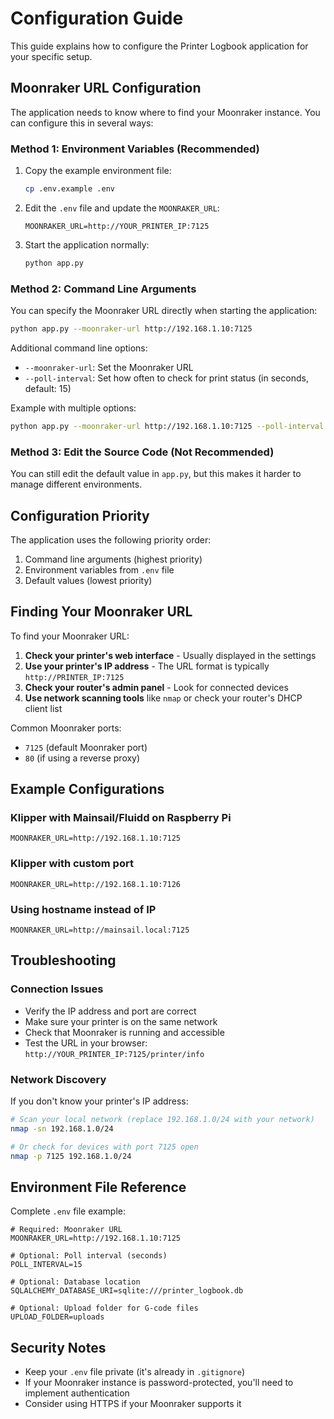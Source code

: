 # Configuration Guide

This guide explains how to configure the Printer Logbook application for your specific setup.

## Moonraker URL Configuration

The application needs to know where to find your Moonraker instance. You can configure this in several ways:

### Method 1: Environment Variables (Recommended)

1. Copy the example environment file:
   ```bash
   cp .env.example .env
   ```

2. Edit the `.env` file and update the `MOONRAKER_URL`:
   ```
   MOONRAKER_URL=http://YOUR_PRINTER_IP:7125
   ```

3. Start the application normally:
   ```bash
   python app.py
   ```

### Method 2: Command Line Arguments

You can specify the Moonraker URL directly when starting the application:

```bash
python app.py --moonraker-url http://192.168.1.10:7125
```

Additional command line options:
- `--moonraker-url`: Set the Moonraker URL
- `--poll-interval`: Set how often to check for print status (in seconds, default: 15)

Example with multiple options:
```bash
python app.py --moonraker-url http://192.168.1.10:7125 --poll-interval 10
```

### Method 3: Edit the Source Code (Not Recommended)

You can still edit the default value in `app.py`, but this makes it harder to manage different environments.

## Configuration Priority

The application uses the following priority order:
1. Command line arguments (highest priority)
2. Environment variables from `.env` file
3. Default values (lowest priority)

## Finding Your Moonraker URL

To find your Moonraker URL:

1. **Check your printer's web interface** - Usually displayed in the settings
2. **Use your printer's IP address** - The URL format is typically `http://PRINTER_IP:7125`
3. **Check your router's admin panel** - Look for connected devices
4. **Use network scanning tools** like `nmap` or check your router's DHCP client list

Common Moonraker ports:
- `7125` (default Moonraker port)
- `80` (if using a reverse proxy)

## Example Configurations

### Klipper with Mainsail/Fluidd on Raspberry Pi
```
MOONRAKER_URL=http://192.168.1.10:7125
```

### Klipper with custom port
```
MOONRAKER_URL=http://192.168.1.10:7126
```

### Using hostname instead of IP
```
MOONRAKER_URL=http://mainsail.local:7125
```

## Troubleshooting

### Connection Issues
- Verify the IP address and port are correct
- Make sure your printer is on the same network
- Check that Moonraker is running and accessible
- Test the URL in your browser: `http://YOUR_PRINTER_IP:7125/printer/info`

### Network Discovery
If you don't know your printer's IP address:

```bash
# Scan your local network (replace 192.168.1.0/24 with your network)
nmap -sn 192.168.1.0/24

# Or check for devices with port 7125 open
nmap -p 7125 192.168.1.0/24
```

## Environment File Reference

Complete `.env` file example:

```env
# Required: Moonraker URL
MOONRAKER_URL=http://192.168.1.10:7125

# Optional: Poll interval (seconds)
POLL_INTERVAL=15

# Optional: Database location
SQLALCHEMY_DATABASE_URI=sqlite:///printer_logbook.db

# Optional: Upload folder for G-code files
UPLOAD_FOLDER=uploads
```

## Security Notes

- Keep your `.env` file private (it's already in `.gitignore`)
- If your Moonraker instance is password-protected, you'll need to implement authentication
- Consider using HTTPS if your Moonraker supports it